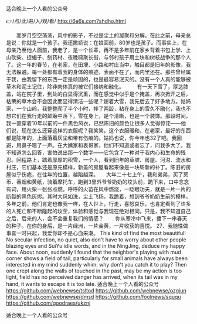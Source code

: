 
适合晚上一个人看的公众号




👉/点/此/进/入/观/看/ http://6e6s.com?shdho.html




　　而岁月空空荡荡，风中的影子，不过是尘土的凝聚和分解。在此之前，母亲总是说：你就是一个孩子。我还撒娇说：在娘面前，80岁也是孩子。而事实上，在母亲乃至他人面前，我老了，是一个长辈，再不是多年前在家乡背着书包上学、上山砍柴、捉蝎子、刨药材、夜晚啸聚长街，与邻村孩子用土块和树枝战争的那个人了。这一年的春节，在老家，在田埂、小路和村庄当中，触目都是旧年的影像，我无法躲避。每一处都有着我的身体的痕迹，表面不在了，而内里还在。那些曾经属于我，由我留下的东西一定是顽固的，也是最容易泯灭的。没有一个人真的能够被草木和泥土记住，除非肉体真的被它们接纳和融化。　　　有一天下雪了，厚达膝盖，站在院子里，到处的白显得沉重，而在感觉中似乎是个掩盖，再次掀开之后，枯荣的草木会不会因此而显得清洁一些呢？趟着大雪，我先后去了好多地方。姑妈家，一个山岭，我整整爬了半个小时，摔了两跤，粘在身上的雪久不融化，我也不想它们在我行走的颠簸中落下，雪在身上，是个清晰，也是一个装饰。那段时间，我一直穿着10年以前的一件黑色风衣，已然陈旧的颜色让很多人觉得惊诧——他们说，现在怎么还穿这样的衣服呢？我笑笑，这个衣服暖和，在老家，最好的东西都是陈年的，上面落着灰尘和带有伤痕的。姑妈也说，你今年也32了吧。我回避，用鼻子嗯了一声。在大姨家和表哥家，他们不知道或者忘了，问我多大了。我不知道怎么回答，害怕说出那一个数字——它包含了一种对于我内心和生命的残忍。回程路上，踏着厚厚的积雪，一个人，看到旧年的草坡、房屋、河沟、流水和村庄，它们基本还是原先模样，新盖的房屋看起来像是一块崭新的补丁。陈旧的房屋似乎伤疤，在往年的位置，越陷越深。　　大年二十七上午，我和弟弟，买了冥币、香烟和黄纸，骑着摩托车，跑到3里外爷爷奶奶的坟头前，跪下来，口中念念有词，用火柴一张张点燃，呼呼的火苗在风中燃烧，一眨眼功夫，就是一片一片的断裂的黑色灰烬。其时大风如洗，尘土飞扬，我跪着，想到爷爷奶奶生前的模样。多年之前，他们肯定也像我一样，在人世上，行走，喜怒哀乐，也肯定看到了许多的人死亡和不断隆起的坟茔，体验和感觉与我现在绝对相同。只是，我不知道自己之后，后来的人，会不会重复我们的情感？
　　你从寒冷中飞来，播下一串春天的种子。在你的身后，是一片绿洲，一片金黄，一片收获的喜悦。
	27、我随性做事喜一时兴起，我爱你却不是心血来潮。
This kind of find the most beautiful!
No secular infection, no quiet, also don't have to worry about other people blazing eyes and SuiYu idle words, and in the NingJing, deduce my happy face.
About noon, suddenly I found that the neighbor's playing with mud corner shows a field of tail, particularly for small animals have always been interested in my mind suddenly whim: why don't you catch it to play?
Then one crept along the walls of touched in the past, may be my action is too light, field has no perceived danger has arrived, when its tail was in my hand, it wants to escape it is too late.
适合晚上一个人看的公众号 https://github.com/webnewse/tsltod
https://github.com/webnewse/ozgiun
https://github.com/webnewse/dmsd
https://github.com/foolnews/sququ
https://github.com/goodraes/ukznj





适合晚上一个人看的公众号
